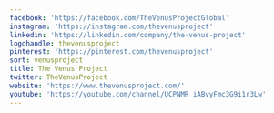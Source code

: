 ```yaml
---
facebook: 'https://facebook.com/TheVenusProjectGlobal'
instagram: 'https://instagram.com/thevenusproject'
linkedin: 'https://linkedin.com/company/the-venus-project'
logohandle: thevenusproject
pinterest: 'https://pinterest.com/thevenusproject'
sort: venusproject
title: The Venus Project
twitter: TheVenusProject
website: 'https://www.thevenusproject.com/'
youtube: 'https://youtube.com/channel/UCPNMR_iABvyFmc3G9i1r3Lw'
---
```

